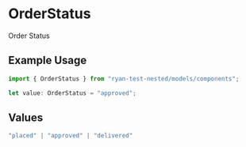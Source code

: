 # OrderStatus

Order Status

## Example Usage

```typescript
import { OrderStatus } from "ryan-test-nested/models/components";

let value: OrderStatus = "approved";
```

## Values

```typescript
"placed" | "approved" | "delivered"
```